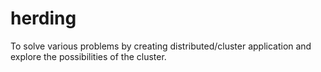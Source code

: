 # herding

To solve various problems by creating distributed/cluster application and explore the possibilities of the cluster.